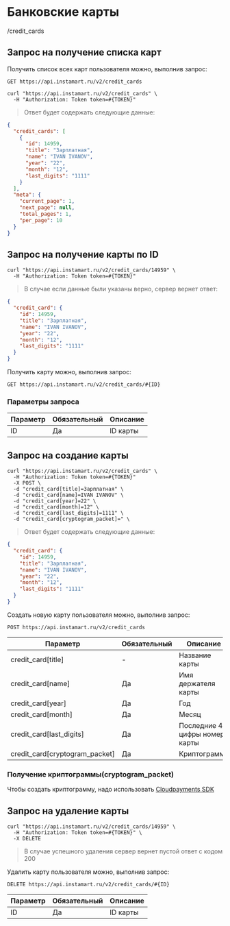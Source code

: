 # Банковские карты

/credit_cards

## Запрос на получение списка карт

Получить список всех карт пользователя можно, выполнив запрос:

`GET https://api.instamart.ru/v2/credit_cards`

```shell
curl "https://api.instamart.ru/v2/credit_cards" \
  -H "Authorization: Token token=#{TOKEN}"
```

> Ответ будет содержать следующие данные:

```json
{
  "credit_cards": [
    {
      "id": 14959,
      "title": "Зарплатная",
      "name": "IVAN IVANOV",
      "year": "22",
      "month": "12",
      "last_digits": "1111"
    }
  ],
  "meta": {
    "current_page": 1,
    "next_page": null,
    "total_pages": 1,
    "per_page": 10
  }
}
```

## Запрос на получение карты по ID

```shell
curl "https://api.instamart.ru/v2/credit_cards/14959" \
  -H "Authorization: Token token=#{TOKEN}"
```

> В случае если данные были указаны верно, сервер вернет ответ:

```json
{
  "credit_card": {
    "id": 14959,
    "title": "Зарплатная",
    "name": "IVAN IVANOV",
    "year": "22",
    "month": "12",
    "last_digits": "1111"
  }
}
```

Получить карту можно, выполнив запрос:

`GET https://api.instamart.ru/v2/credit_cards/#{ID}`

### Параметры запроса

Параметр | Обязательный | Описание
--------- | ------- | -----------
ID | Да | ID карты

## Запрос на создание карты

```shell
curl "https://api.instamart.ru/v2/credit_cards" \
  -H "Authorization: Token token=#{TOKEN}"
  -X POST \
  -d "credit_card[title]=Зарплатная" \
  -d "credit_card[name]=IVAN IVANOV" \
  -d "credit_card[year]=22" \
  -d "credit_card[month]=12" \
  -d "credit_card[last_digits]=1111" \
  -d "credit_card[cryptogram_packet]=" \
```

> Ответ будет содержать следующие данные:

```json
{
  "credit_card": {
    "id": 14959,
    "title": "Зарплатная",
    "name": "IVAN IVANOV",
    "year": "22",
    "month": "12",
    "last_digits": "1111"
  }
}
```

Создать новую карту пользователя можно, выполнив запрос:

`POST https://api.instamart.ru/v2/credit_cards`

Параметр | Обязательный | Описание
--------- | ------- | -----------
credit_card[title] | - | Название карты
credit_card[name] | Да | Имя держателя карты
credit_card[year] | Да | Год
credit_card[month] | Да | Месяц
credit_card[last_digits] | Да | Последние 4 цифры номера карты
credit_card[cryptogram_packet] | Да | Криптограмма

### Получение криптограммы(cryptogram_packet)
Чтобы создать криптограмму, надо использовать [Cloudpayments SDK](https://cloudpayments.ru/Docs/MobileSDK)

## Запрос на удаление карты

```shell
curl "https://api.instamart.ru/v2/credit_cards/14959" \
  -H "Authorization: Token token=#{TOKEN}" \
  -X DELETE
```

> В случае успешного удаления сервер вернет пустой ответ с кодом 200

Удалить карту пользователя можно, выполнив запрос:

`DELETE https://api.instamart.ru/v2/credit_cards/#{ID}`

Параметр | Обязательный | Описание
--------- | ------- | -----------
ID | Да | ID карты
